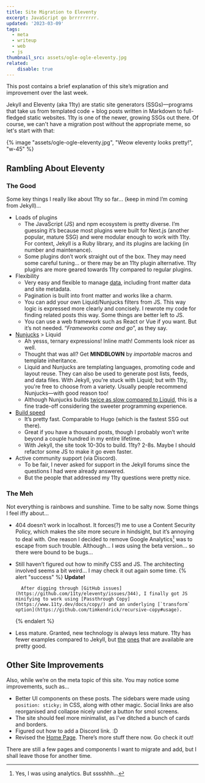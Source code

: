```yaml
---
title: Site Migration to Eleventy
excerpt: JavaScript go brrrrrrrrr.
updated: '2023-03-09'
tags:
  - meta
  - writeup
  - web
  - js
thumbnail_src: assets/ogle-ogle-eleventy.jpg
related:
    disable: true
---
```


This post contains a brief explanation of this site’s migration and improvement over the last week.

Jekyll and Eleventy (aka 11ty) are static site generators (SSGs)—programs that take us from templated code + blog posts written in Markdown to full-fledged static websites. 11ty is one of the newer, growing SSGs out there. Of course, we can't have a migration post without the appropriate meme, so let's start with that:

{% image "assets/ogle-ogle-eleventy.jpg", "Weow eleventy looks pretty!", "w-45" %}

## Rambling About Eleventy

### The Good

Some key things I really like about 11ty so far... (keep in mind I’m coming from Jekyll)...

- Loads of plugins
    - The JavaScript (JS) and npm ecosystem is pretty diverse. I’m guessing it’s because most plugins were built for Next.js (another popular, mature SSG) and were modular enough to work with 11ty. For context, Jekyll is a Ruby library, and its plugins are lacking (in number and maintenance).
    - Some plugins don’t work straight out of the box. They may need some careful tuning… or there may be an 11ty plugin alternative. 11ty plugins are more geared towards 11ty compared to regular plugins.
- Flexibility
    - Very easy and flexible to manage [data](https://www.11ty.dev/docs/data-cascade/), including front matter data and site metadata.
    - Pagination is built into front matter and works like a charm.
    - You can add your own Liquid/Nunjucks filters from JS. This way logic is expressed more clearly and concisely. I rewrote my code for finding related posts this way. Some things are better left to JS.
    - You can use a web framework such as React or Vue if you want. But it’s not needed. “*Frameworks come and go*”, as they say.
- [Nunjucks](https://mozilla.github.io/nunjucks/) > Liquid
    - Ah yesss, ternary expressions! Inline math! Comments look nicer as well.
    - Thought that was all? Get **MINDBLOWN** by *importable* macros and template inheritance.
    - Liquid and Nunjucks are templating languages, promoting code and layout reuse. They can also be used to generate post lists, feeds, and data files. With Jekyll, you're stuck with Liquid; but with 11ty, you're free to choose from a variety. Usually people recommend Nunjucks—with good reason too!
    - Although Nunjucks builds [twice as slow compared to Liquid](https://docs.google.com/spreadsheets/d/1-H3wmT7q7m7G7d5M_dCLxQOiAAX3TP0byQdf0pP1fAQ/edit#gid=604275556), this is a fine trade-off considering the sweeter programming experience.
- [Build speed](https://www.zachleat.com/web/build-benchmark/)
    - It’s pretty fast. Comparable to Hugo (which is the fastest SSG out there).
    - Great if you have a thousand posts, though I probably won’t write beyond a couple hundred in my entire lifetime.
    - With Jekyll, the site took 10-30s to build. 11ty? 2-8s. Maybe I should refactor some JS to make it go even faster.
- Active community support (via Discord).
    - To be fair, I never asked for support in the Jekyll forums since the questions I had were already answered.
    - But the people that addressed my 11ty questions were pretty nice.

### The Meh

Not everything is rainbows and sunshine. Time to be salty now. Some things I feel iffy about...

- 404 doesn’t work in localhost. It forces(?) me to use a Content Security Policy, which makes the site more secure in hindsight, but it’s annoying to deal with. One reason I decided to remove Google Analytics[^a] was to escape from such trouble. Although... I _was_ using the beta version... so there were bound to be bugs...
- Still haven’t figured out how to minify CSS and JS. The architecting involved seems a bit weird… I may check it out again some time.
    {% alert "success" %}
        **Update!**

        After digging through [GitHub issues](https://github.com/11ty/eleventy/issues/344), I finally got JS minifying to work using [Passthrough Copy](https://www.11ty.dev/docs/copy/) and an underlying [`transform` option](https://github.com/timkendrick/recursive-copy#usage).
    {% endalert %}
- Less mature. Granted, new technology is always less mature. 11ty has fewer examples compared to Jekyll, but [the][starter-1] [ones][starter-2] that are available are pretty good.

[starter-1]: https://github.com/11ty/eleventy-base-blog
[starter-2]: https://github.com/google/eleventy-high-performance-blog

## Other Site Improvements

Also, while we’re on the meta topic of this site. You may notice some improvements, such as…

- Better UI components on these posts. The sidebars were made using `position: sticky;` in CSS, along with other magic. Social links are also reorganised and collapse nicely under a button for smol screens.
- The site should feel more minimalist, as I’ve ditched a bunch of cards and borders.
- Figured out how to add a Discord link. :D
- Revised the [Home Page](/). There’s more stuff there now. Go check it out!

There are still a few pages and components I want to migrate and add, but I shall leave those for another time.

[^a]: Yes, I was using analytics. But sssshhh…